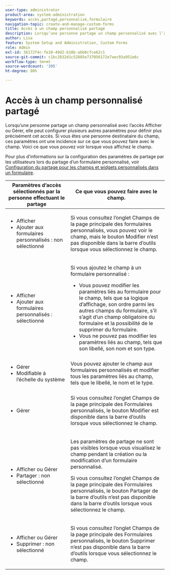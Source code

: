 ```yaml
---
user-type: administrator
product-area: system-administration
keywords: accès,partagé,personnalisé,formulaire
navigation-topic: create-and-manage-custom-forms
title: Accès à un champ personnalisé partagé
description: Lorsqu’une personne partage un champ personnalisé avec l’accès Afficher ou Gérer, elle peut configurer plusieurs autres paramètres pour définir plus précisément cet accès. Si vous êtes une personne destinataire du champ, ces paramètres ont une incidence sur ce que vous pouvez faire avec le champ. Voici ce que vous pouvez voir lorsque vous affichez le champ.
author: Lisa
feature: System Setup and Administration, Custom Forms
role: Admin
exl-id: 36172f4c-fe10-49d2-b10b-abb0cfce62c1
source-git-commit: c1bc2832d1c52885e737056172e7aec93a951e6c
workflow-type: tm+mt
source-wordcount: '395'
ht-degree: 90%

---
```


# Accès à un champ personnalisé partagé

Lorsqu’une personne partage un champ personnalisé avec l’accès Afficher ou Gérer, elle peut configurer plusieurs autres paramètres pour définir plus précisément cet accès. Si vous êtes une personne destinataire du champ, ces paramètres ont une incidence sur ce que vous pouvez faire avec le champ. Voici ce que vous pouvez voir lorsque vous affichez le champ.

Pour plus d’informations sur la configuration des paramètres de partage par les utilisateurs lors du partage d’un formulaire personnalisé, voir [Configuration du partage pour les champs et widgets personnalisés dans un formulaire](/help/quicksilver/administration-and-setup/customize-workfront/create-manage-custom-forms/form-designer/manage-a-form/share-custom-fields.md).

<table style="table-layout:auto"> 
 <col> 
 <col> 
 <thead> 
  <tr> 
   <th>Paramètres d’accès sélectionnés par la personne effectuant le partage</th> 
   <th>Ce que vous pouvez faire avec le champ.</th> 
  </tr> 
 </thead> 
 <tbody> 
  <tr> 
   <td> 
    <ul> 
     <li>Afficher</li> 
     <li>Ajouter aux formulaires personnalisés : non sélectionné</li> 
    </ul> </td> 
   <td> <p>Si vous consultez l’onglet Champs de la page principale des formulaires personnalisés, vous pouvez voir le champ, mais le bouton Modifier n’est pas disponible dans la barre d’outils lorsque vous sélectionnez le champ.</p> </td> 
  </tr> 
  <tr> 
   <td> 
    <ul> 
     <li>Afficher</li> 
     <li>Ajouter aux formulaires personnalisés : sélectionné</li> 
    </ul> </td> 
   <td> <p>Si vous ajoutez le champ à un formulaire personnalisé :</p> 
    <ul> 
     <li>Vous pouvez modifier les paramètres liés au formulaire pour le champ, tels que sa logique d’affichage, son ordre parmi les autres champs du formulaire, s’il s’agit d’un champ obligatoire du formulaire et la possibilité de le supprimer du formulaire.</li> 
     <li>Vous ne pouvez pas modifier les paramètres liés au champ, tels que son libellé, son nom et son type.</li> 
    </ul> </td> 
  </tr> 
  <tr> 
   <td> 
    <ul> 
     <li>Gérer</li> 
     <li>Modifiable à l’échelle du système</li> 
    </ul> </td> 
   <td>Vous pouvez ajouter le champ aux formulaires personnalisés et modifier tous les paramètres liés au champ, tels que le libellé, le nom et le type.</td> 
  </tr> 
  <tr> 
   <td> 
    <ul> 
     <li>Gérer</li> 
    </ul> </td> 
   <td> <p>Si vous consultez l’onglet Champs de la page principale des Formulaires personnalisés, le bouton Modifier est disponible dans la barre d’outils lorsque vous sélectionnez le champ.</p> </td> 
  </tr> 
  <tr> 
   <td> 
    <ul> 
     <li>Afficher ou Gérer</li> 
     <li>Partager : non sélectionné</li> 
    </ul> </td> 
   <td> <p>Les paramètres de partage ne sont pas visibles lorsque vous visualisez le champ pendant la création ou la modification d’un formulaire personnalisé.</p> <p>Si vous consultez l’onglet Champs de la page principale des Formulaires personnalisés, le bouton Partager de la barre d’outils n’est pas disponible dans la barre d’outils lorsque vous sélectionnez le champ.</p> </td> 
  </tr> 
  <tr> 
   <td> 
    <ul> 
     <li>Afficher ou Gérer</li> 
     <li>Supprimer : non sélectionné</li> 
    </ul> </td> 
   <td> <p>Si vous consultez l’onglet Champs de la page principale des Formulaires personnalisés, le bouton Supprimer n’est pas disponible dans la barre d’outils lorsque vous sélectionnez le champ.</p> </td> 
  </tr> 
 </tbody> 
</table>
